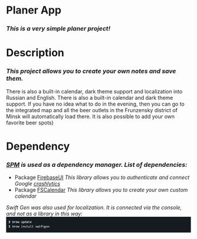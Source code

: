 # Planer App 

### _This is a very simple planer project!_

# Description

### _This project allows you to create your own notes and save them._
There is also a built-in calendar, dark theme support and localization into Russian and English.
There is also a built-in calendar and dark theme support.
If you have no idea what to do in the evening, then you can go to the integrated map and all
the beer outlets in the Frunzensky district of Minsk will automatically load there. It is also
possible to add your own favorite beer spots)

# Dependency

### _*[SPM](https://www.swift.org/package-manager/ "Package Manager")* is used as a dependency manager. List of dependencies:_
- Package [FirebaseUI](https://github.com/firebase/firebase-ios-sdk "Firebase") _This library allows you to authenticate and connect Google [crashlytics](https://firebase.google.com/docs/crashlytics?authuser=0&hl=en "Crashlytics")_
- Package [FSCalendar](https://github.com/WenchaoD/FSCalendar "Calendar") _This library allows you to create your own custom calendar_

_Swift Gen was also used for localization. It is connected via the console, and not as a library in this way:_
![Home Brew](/Pic/Git/brewInstallSwiftGen.jpg)
















